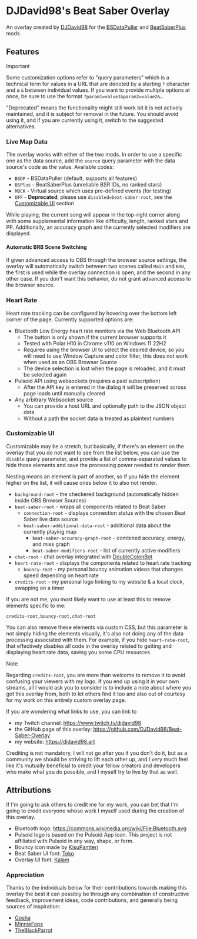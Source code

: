 # DJDavid98's Beat Saber Overlay

An overlay created by [DJDavid98] for the [BSDataPuller] and [BeatSaberPlus] mods.

[DJDavid98]: https://djdavid98.art

[BSDataPuller]: https://github.com/ReadieFur/BSDataPuller/

[BeatSaberPlus]: https://github.com/hardcpp/BeatSaberPlus

## Features

> [!IMPORTANT]
> Some customization options refer to "query parameters" which is a technical term for values in a
> URL that are denoted by a starting `?` character and a `&` between individual values. If you want
> to provide multiple options at once, be sure to use the format `?param1=value1&param2=value2&…`
>
> "Deprecated" means the functionality might still work bit it is not actively maintained, and it is
> subject for removal in the future. You should avoid using it, and if you are currently using it,
> switch to the suggested alternatives.

### Live Map Data

The overlay works with either of the two mods. In order to use a specific one as the data source,
add the `source` query parameter with the data source's code as the value. Available codes:

* `BSDP` - BSDataPuller (default, supports all features)
* `BSPlus` - BeatSaberPlus (unreliable BSR IDs, no ranked stars)
* `MOCK` - Virtual source which uses pre-defined events (for testing)
* `OFF` - **Deprecated**, please use `disabled=beat-saber-root`, see the [Customizable UI] section

[Customizable UI]: #customizable-ui

While playing, the current song will appear in the top-right corner along with some supplemental
information like difficulty, length, ranked stars and PP. Additionally, an accuracy graph and the
currently selected modifiers are displayed.

#### Automatic BRB Scene Switching

If given advanced access to OBS through the browser source settings, the overlay will automatically
switch between two scenes called `Main` and `BRB`, the first is used while the overlay connection is
open, and the second in any other case. If you don't want this behavior, do not grant advanced
access to the browser source.

### Heart Rate

Heart rate tracking can be configured by hovering over the bottom left corner of the page. Currently
supported options
are:

* Bluetooth Low Energy heart rate monitors via the Web Bluetooth API
    * The button is only shown if the current browser supports it
    * Tested with Polar H10 in Chrome v110 on Windows 11 22H2
    * Requires using the browser UI to select the desired device, so you will need to use Window
      Capture and color filter, this does not work when used as an OBS Browser Source
    * The device selection is lost when the page is reloaded, and it must be selected again
* Pulsoid API using websockets (requires a paid subscription)
    * After the API key is entered in the dialog it will be preserved across page loads until
      manually cleared
* Any arbitrary Websocket source
    * You can provide a host URL and optionally path to the JSON object data
    * Without a path the socket data is treated as plaintext numbers

### Customizable UI

Customizable may be a stretch, but basically, if there's an element on the overlay that you do not
want to see from the list below, you can use the `disable` query parameter, and provide a list of
comma-separated values to hide those elements and save the processing power needed to render them.

Nesting means an element is part of another, so if you hide the element higher on the list, it will
cause ones below it to also not render.

* `background-root` - the checkered background (automatically hidden inside OBS Browser Sources)
* `beat-saber-root` - wraps all components related to Beat Saber
    * `connection-root` - displays connection status with the chosen Beat Saber live data source
    * `beat-saber-additional-data-root` - additional data about the currently playing map
        * `beat-saber-accuracy-graph-root` - combined accuracy, energy, and miss graph
        * `beat-saber-modifiers-root` - list of currently active modifiers
* `chat-root` - chat overlay integrated with [DoubleColonBot]
* `heart-rate-root` - displays the components related to heart rate tracking
    * `bouncy-root` - my personal bouncy animation videos that changes speed depending on heart rate
* `credits-root` - my personal logo linking to my website & a local clock, swapping on a timer

If you are not me, you most likely want to use at least this to remove elements specific to me:

```
credits-root,bouncy-root,chat-root
```

You can also remove these elements via custom CSS, but this parameter is not simply hiding the
elements visually, it's also not doing any of the data processing associated with them. For example,
if you hide `heart-rate-root`, that effectively disables all code in the overlay related to getting
and displaying heart rate data, saving you some CPU resources.

> [!NOTE]
> Regarding `credits-root`, you are more than welcome to remove it to avoid confusing your viewers
> with my logo. If you end up using it in your own streams, all I would ask you to consider is to
> include a note about where you got this overlay from, both to let others find it too and also out
> of courtesy for my work on this entirely custom overlay page.
>
> If you are wondering what links to use, you can link to
> * my Twitch channel: https://www.twitch.tv/djdavid98
> * the GitHub page of this overlay: https://github.com/DJDavid98/Beat-Saber-Overlay
> * my website: https://djdavid98.art
>
> Crediting is not mandatory, I will not go after you if you don't do it, but as a community we
> should be striving to lift each other up, and I very much feel like it's mutually beneficial to
> credit your fellow creators and developers who make what you do possible, and I myself try to live
> by that as well.

[DoubleColonBot]: https://github.com/DJDavid98/DoubleColonBot

## Attributions

<!-- Keep in sync with SettingsPageCredits.tsx -->

If I'm going to ask others to credit me for my work, you can bet that I'm going to credit everyone
whose work I myself used during the creation of this overlay.

* Bluetooth logo: https://commons.wikimedia.org/wiki/File:Bluetooth.svg
* Pulsoid logo is based on the Pulsoid App icon. This project is not affiliated with Pulsoid in any
  way, shape, or form.
* Bouncy icon made by [KisuPantteri](https://www.twitch.tv/KisuPantteri)
* Beat Saber UI font: [Teko](https://fonts.google.com/specimen/Teko)
* Overlay UI font: [Kalam](https://fonts.google.com/specimen/Kalam)

### Appreciation

Thanks to the individuals below for their contributions towards making this overlay the best it can
possibly be through any combination of constructive feedback, improvement ideas, code contributions,
and generally being sources of inspiration:

* [Gosha](https://github.com/Gosha)
* [MinnieFops](https://www.twitch.tv/minniefops)
* [TheBlackParrot](https://www.twitch.tv/theblackparrot)
